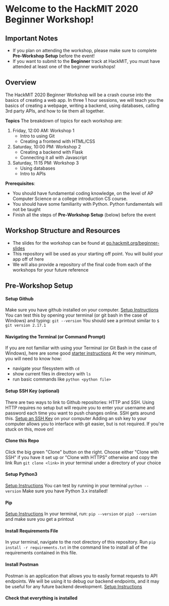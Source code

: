 # Welcome to the HackMIT 2020 Beginner Workshop!

## Important Notes
* If you plan on attending the workshop, please make sure to complete **Pre-Workshop Setup** before the event!
* If you want to submit to the **Beginner** track at HackMIT, you must have attended at least one of the beginner workshops!

## Overview
The HackMIT 2020 Beginner Workshop will be a crash course into the basics of creating a web app. In three 1 hour sessions, we will teach you the basics of creating a webpage, writing a backend, using databases, calling 3rd party APIs, and how to tie them all together. 

**Topics**
The breakdown of topics for each workshop are:
1. Friday, 12:00 AM: Workshop 1
    * Intro to using Git
    * Creating a frontend with HTML/CSS
2. Saturday, 10:00 PM: Workshop 2
    * Creating a backend with Flask
    * Connecting it all with Javascript
3. Saturday, 11:15 PM: Workshop 3
    * Using databases
    * Intro to APIs

**Prerequisites**: 
* You should have fundamental coding knowledge, on the level of AP Computer Science or a college introduction CS course.
* You should have some familiarity with Python. Python fundamentals will not be taught
* Finish all the steps of **Pre-Workshop Setup** (below) before the event

## Workshop Structure and Resources
* The slides for the workshop can be found at [go.hackmit.org/beginner-slides](go.hackmit.org/beginner-slides)
* This repository will be used as your starting off point. You will build your app off of here
* We will also provide a repository of the final code from each of the workshops for your future reference

## Pre-Workshop Setup
#### Setup Github
Make sure you have github installed on your computer. [Setup Instructions](https://git-scm.com/book/en/v2/Getting-Started-Installing-Git)
You can test this by opening your terminal (or git bash in the case of Windows) and typing: 
`git --version`
You should see a printout similar to
`$ git version 2.17.1`

#### Navigating the Terminal (or Command Prompt)
If you are not familiar with using your Terminal (or Git Bash in the case of Windows), here are some good [starter instructions](https://www.macworld.com/article/2042378/master-the-command-line-navigating-files-and-folders.html)
At the very minimum, you will need to know how:
* navigate your filesystem with `cd`
* show current files in directory with `ls`
* run basic commands like `python <python file>`

#### Setup SSH Key (optional)
There are two ways to link to Github repositories: HTTP and SSH. Using HTTP requires no setup but will require you to enter your username and password each time you want to push changes online. SSH gets around this. 
[Setup an SSH Key](https://docs.github.com/en/enterprise/2.15/user/articles/adding-a-new-ssh-key-to-your-github-account) on your computer
Adding an ssh key to your computer allows you to interface with git easier, but is not required. If you're stuck on this, move on!

#### Clone this Repo

Click the big green "Clone" button on the right. Choose either "Clone with SSH" if you have it set up or "Clone with HTTPS" otherwise and copy the link
Run `git clone <link>` in your terminal under a directory of your choice

#### Setup Python3
[Setup Instructions](https://www.python.org/downloads/)
You can test by running in your terminal
`python --version`
Make sure you have Python 3.x installed!

#### Pip
[Setup Instructions](https://pip.pypa.io/en/stable/installing/)
In your terminal, run: `pip --version` or `pip3 --version` and make sure you get a printout

#### Install Requirements File
In your terminal, navigate to the root directory of this repository. Run `pip install -r requirements.txt` in the command line to install all of the requirements contained in this file.

#### Install Postman
Postman is an application that allows you to easily format requests to API endpoints. We will be using it to debug our backend endpoints, and it may be useful for any future backend development.
[Setup Instructions](https://www.postman.com/downloads/)

#### Check that everything is installed